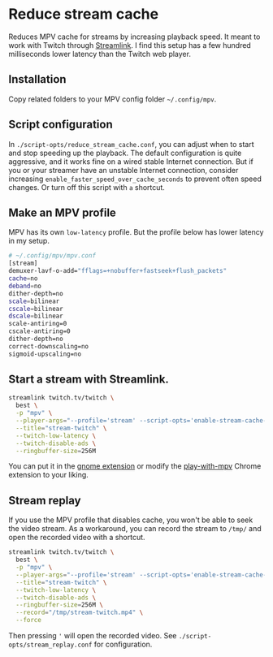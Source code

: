 # Reduce stream cache
Reduces MPV cache for streams by increasing playback speed. It meant to work with Twitch through [Streamlink](https://streamlink.github.io/install.html). I find this setup has a few hundred milliseconds lower latency than the Twitch web player.

## Installation

Copy related folders to your MPV config folder `~/.config/mpv`.

## Script configuration

In `./script-opts/reduce_stream_cache.conf`, you can adjust when to start and stop speeding up the playback. The default configuration is quite aggressive, and it works fine on a wired stable Internet connection. But if you or your streamer have an unstable Internet connection, consider increasing `enable_faster_speed_over_cache_seconds` to prevent often speed changes. Or turn off this script with `a` shortcut.

## Make an MPV profile

MPV has its own `low-latency` profile. But the profile below has lower latency in my setup.

```bash
# ~/.config/mpv/mpv.conf
[stream]
demuxer-lavf-o-add="fflags=+nobuffer+fastseek+flush_packets"
cache=no
deband=no
dither-depth=no
scale=bilinear
cscale=bilinear
dscale=bilinear
scale-antiring=0
cscale-antiring=0
dither-depth=no
correct-downscaling=no
sigmoid-upscaling=no
```

## Start a stream with Streamlink.

```bash
streamlink twitch.tv/twitch \
  best \
  -p "mpv" \
  --player-args="--profile='stream' --script-opts='enable-stream-cache-reduction=true'" \
  --title="stream-twitch" \
  --twitch-low-latency \
  --twitch-disable-ads \
  --ringbuffer-size=256M
```

You can put it in the [gnome extension](https://extensions.gnome.org/extension/1078/twitchlive-panel/) or modify the [play-with-mpv](https://github.com/Thann/play-with-mpv) Chrome extension to your liking.

## Stream replay

If you use the MPV profile that disables cache, you won't be able to seek the video stream. As a workaround, you can record the stream to `/tmp/` and open the recorded video with a shortcut.

```bash
streamlink twitch.tv/twitch \
  best \
  -p "mpv" \
  --player-args="--profile='stream' --script-opts='enable-stream-cache-reduction=true'" \
  --title="stream-twitch" \
  --twitch-low-latency \
  --twitch-disable-ads \
  --ringbuffer-size=256M \
  --record="/tmp/stream-twitch.mp4" \
  --force
```

Then pressing `'` will open the recorded video. See `./script-opts/stream_replay.conf` for configuration.
